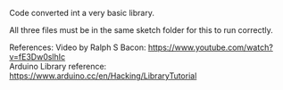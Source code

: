 Code converted int a very basic library.

All three files must be in the same sketch folder for this to run correctly.

References:
Video by Ralph S Bacon: https://www.youtube.com/watch?v=fE3Dw0slhIc  
Arduino Library reference: https://www.arduino.cc/en/Hacking/LibraryTutorial
